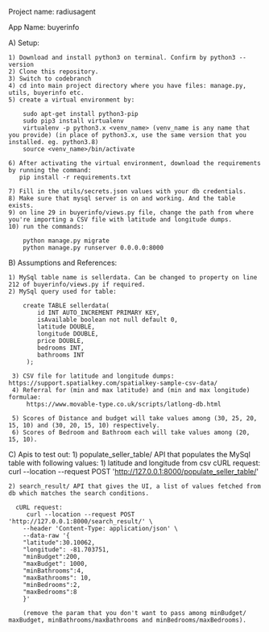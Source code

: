 Project name: radiusagent

App Name: buyerinfo

A) Setup:

    1) Download and install python3 on terminal. Confirm by python3 --version
    2) Clone this repository.
    3) Switch to codebranch
    4) cd into main project directory where you have files: manage.py, utils, buyerinfo etc.
    5) create a virtual environment by:

        sudo apt-get install python3-pip
        sudo pip3 install virtualenv
        virtualenv -p python3.x <venv_name> (venv_name is any name that you provide) (in place of python3.x, use the same version that you installed. eg. python3.8) 
        source <venv_name>/bin/activate

    6) After activating the virtual environment, download the requirements by running the command:
       pip install -r requirements.txt

    7) Fill in the utils/secrets.json values with your db credentials.
    8) Make sure that mysql server is on and working. And the table exists.
    9) on line 29 in buyerinfo/views.py file, change the path from where you're importing a CSV file with latitude and longitude dumps.
    10) run the commands:

        python manage.py migrate
        python manage.py runserver 0.0.0.0:8000
   

B) Assumptions and References:

    1) MySql table name is sellerdata. Can be changed to property on line 212 of buyerinfo/views.py if required.
    2) MySql query used for table:
    
        create TABLE sellerdata(
            id INT AUTO_INCREMENT PRIMARY KEY,
            isAvailable boolean not null default 0,
            latitude DOUBLE,
            longitude DOUBLE,
            price DOUBLE,
            bedrooms INT,
            bathrooms INT
         );
         
     3) CSV file for latitude and longitude dumps: https://support.spatialkey.com/spatialkey-sample-csv-data/
     4) Referral for (min and max latitude) and (min and max longitude) formulae: 
         https://www.movable-type.co.uk/scripts/latlong-db.html
         
     5) Scores of Distance and budget will take values among (30, 25, 20, 15, 10) and (30, 20, 15, 10) respectively.
     6) Scores of Bedroom and Bathroom each will take values among (20, 15, 10).


C) Apis to test out:
    1) populate_seller_table/ API that populates the MySql table with following values:
        1) latitude and longitude from csv 
       cURL request:
          curl --location --request POST 'http://127.0.0.1:8000/populate_seller_table/'
      
    
    2) search_result/ API that gives the UI, a list of values fetched from db which matches the search conditions.
    
      cURL request:
         curl --location --request POST 'http://127.0.0.1:8000/search_result/' \
        --header 'Content-Type: application/json' \
        --data-raw '{
        "latitude":30.10062,
        "longitude": -81.703751,
        "minBudget":200,
        "maxBudget": 1000,
        "minBathrooms":4,
        "maxBathrooms": 10,
        "minBedrooms":2,
        "maxBedrooms":8
        }'
        
        (remove the param that you don't want to pass among minBudget/ maxBudget, minBathrooms/maxBathrooms and minBedrooms/maxBedrooms).
